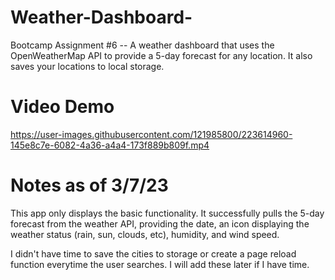 # Weather-Dashboard-
Bootcamp Assignment #6 -- A weather dashboard that uses the OpenWeatherMap API to provide a 5-day forecast for any location. It also saves your locations to local storage. 

# Video Demo
https://user-images.githubusercontent.com/121985800/223614960-145e8c7e-6082-4a36-a4a4-173f889b809f.mp4

# Notes as of 3/7/23
This app only displays the basic functionality. It successfully pulls the 5-day forecast from the weather API, providing the date, an icon displaying the weather status (rain, sun, clouds, etc),
humidity, and wind speed. 

I didn't have time to save the cities to storage or create a page reload function everytime the user searches. I will add these later if I have time. 
